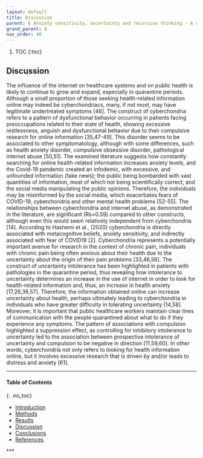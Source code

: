 ```yaml
---
layout: default
title: Discussion
parent: § Anxiety sensitivity, uncertainty and recursive thinking - A continuum on Cyberchondria conditions during the Covid Outbreak  
grand_parent: A
nav_order: 40 
---
```

<style>
.dont-break-out {
  /* These are technically the same, but use both */
  overflow-wrap: break-word;
  word-wrap: break-word;

     -ms-word-break: break-all;
  /* This is the dangerous one in WebKit, as it breaks things wherever */
  word-break: break-all;
  /* Instead use this non-standard one: */
  word-break: break-word;
}

.youtube-container {
    position: relative;
    width: 100%;
    height: 0;
    padding-bottom: 56.25%;
}
.youtube-video {
    position: absolute;
    top: 0;
    left: 0;
    width: 100%;
    height: 100%;
}

</style>

<div class="dont-break-out" markdown="1">

1. TOC
{:toc}

## Discussion
The influence of the internet on healthcare systems and on public health is likely to continue to grow and expand, especially in quarantine periods. Although a small proportion of those seeking health-related information online may indeed be cyberchondriacs, many, if not most, may have legitimate undertreated symptoms [46]. The construct of cyberchondria refers to a pattern of dysfunctional behavior occurring in patients facing preoccupations related to their state of health, showing excessive restlessness, anguish and dysfunctional behavior due to their compulsive research for online information [35,47-49]. This disorder seems to be associated to other symptomatology, although with some differences, such as health anxiety disorder, compulsive obsessive disorder, pathological internet abuse [50,51]. The examined literature suggests how constantly searching for online health-related information increases anxiety levels, and the Covid-19 pandemic created an infodemic, with excessive, and unfounded information (fake news); the public being bombarded with vast quantities of information, most of which not being scientifically correct, and the social media manipulating the public opinions. Therefore, the individuals may be misinformed by the social media, which exacerbates fears of COVID-19, cyberchondria and other mental health problems [52-55]. The relationships between cyberchondria and internet abuse, as demonstrated in the literature, are significant (Rs=0.59) compared to other constructs, although even this would seem relatively independent from cyberchondria [14]. According to Hashemi et al., (2020) cyberchondria is directly associated with metacognitive beliefs, anxiety sensitivity, and indirectly associated with fear of COVID19 [2]. Cyberchondria represents a potentially important avenue for research in the context of chronic pain, individuals with chronic pain being often anxious about their health due to the uncertainty about the origin of their pain problems [33,46,56]. The construct of uncertainty intolerance has been highlighted in patients with pathologies in the quarantine period, thus revealing how intolerance to uncertainty determines an increase in the use of internet in order to look for health-related information and, thus, an increase in health anxiety [17,26,39,57]. Therefore, the information obtained online can increase uncertainty about health, perhaps ultimately leading to cyberchondria in individuals who have greater difficulty in tolerating uncertainty [14,58]. Moreover, it is important that public healthcare workers maintain clear lines of communication with the people quarantined about what to do if they experience any symptoms. The pattern of associations with compulsion highlighted a suppression effect, as controlling for inhibitory intolerance to uncertainty led to the association between prospective intolerance of uncertainty and compulsion to be negative in direction [11,59,60]. In other words, cyberchondria not only refers to looking for health information online, but it involves excessive research that is driven by and/or leads to distress and anxiety [61].

***

#### Table of Contents
{: .no_toc}

<ul><li> <a href="/docs/A/Anxiety-sensitivity-uncertainty-and-recursive-thinking-A-continuum-on-Cyberchondria-conditions-during-the-Covid-Outbreak-1/">
Introduction</a></li><li> <a href="/docs/A/Anxiety-sensitivity-uncertainty-and-recursive-thinking-A-continuum-on-Cyberchondria-conditions-during-the-Covid-Outbreak-2/">
Methods</a></li><li> <a href="/docs/A/Anxiety-sensitivity-uncertainty-and-recursive-thinking-A-continuum-on-Cyberchondria-conditions-during-the-Covid-Outbreak-3/">
Results</a></li><li> <a href="/docs/A/Anxiety-sensitivity-uncertainty-and-recursive-thinking-A-continuum-on-Cyberchondria-conditions-during-the-Covid-Outbreak-4/">
Discussion</a></li><li> <a href="/docs/A/Anxiety-sensitivity-uncertainty-and-recursive-thinking-A-continuum-on-Cyberchondria-conditions-during-the-Covid-Outbreak-5/">
Conclusions</a></li><li> <a href="/docs/A/Anxiety-sensitivity-uncertainty-and-recursive-thinking-A-continuum-on-Cyberchondria-conditions-during-the-Covid-Outbreak-6/">
References</a></li></ul>
***

</div>
